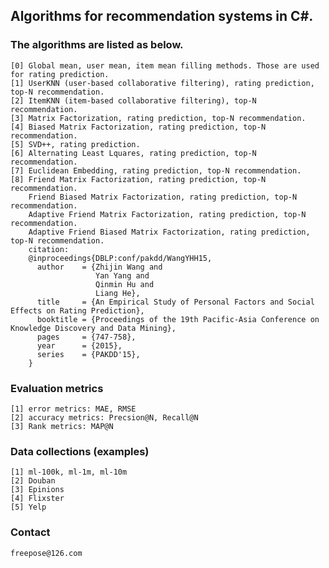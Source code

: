 ## Algorithms for recommendation systems in C#.

### The algorithms are listed as below.
	[0] Global mean, user mean, item mean filling methods. Those are used for rating prediction.
	[1] UserKNN (user-based collaborative filtering), rating prediction, top-N recommendation.
	[2] ItemKNN (item-based collaborative filtering), top-N recommendation.
	[3] Matrix Factorization, rating prediction, top-N recommendation.
	[4] Biased Matrix Factorization, rating prediction, top-N recommendation.
	[5] SVD++, rating prediction.
	[6] Alternating Least Lquares, rating prediction, top-N recommendation.
	[7] Euclidean Embedding, rating prediction, top-N recommendation.
	[8] Friend Matrix Factorization, rating prediction, top-N recommendation.
	    Friend Biased Matrix Factorization, rating prediction, top-N recommendation.
	    Adaptive Friend Matrix Factorization, rating prediction, top-N recommendation.  
	    Adaptive Friend Biased Matrix Factorization, rating prediction, top-N recommendation.
	    citation:
	    @inproceedings{DBLP:conf/pakdd/WangYHH15,
	      author    = {Zhijin Wang and
	                   Yan Yang and
	                   Qinmin Hu and
	                   Liang He},
	      title     = {An Empirical Study of Personal Factors and Social Effects on Rating Prediction},
	      booktitle = {Proceedings of the 19th Pacific-Asia Conference on Knowledge Discovery and Data Mining},
	      pages     = {747-758},
	      year      = {2015},
	      series    = {PAKDD'15},
	    }

### Evaluation metrics
	[1] error metrics: MAE, RMSE
	[2] accuracy metrics: Precsion@N, Recall@N
	[3] Rank metrics: MAP@N

### Data collections (examples)
	[1] ml-100k, ml-1m, ml-10m
	[2] Douban
	[3] Epinions
	[4] Flixster
	[5] Yelp

### Contact
	freepose@126.com
